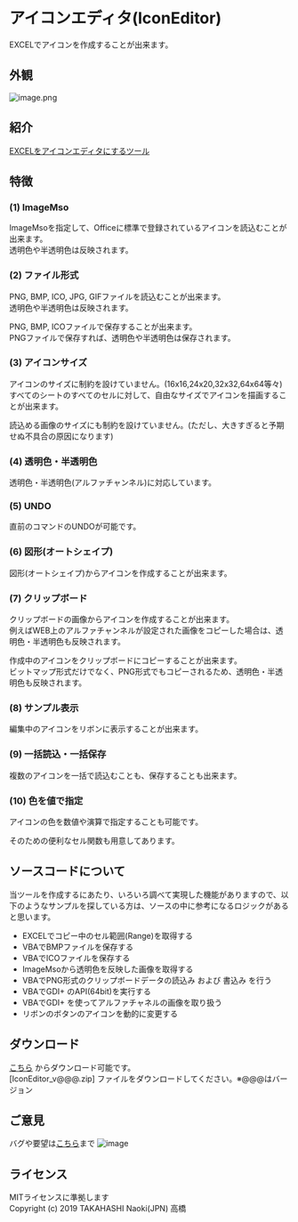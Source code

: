 # アイコンエディタ(IconEditor)
EXCELでアイコンを作成することが出来ます。

## 外観

![image.png](https://qiita-image-store.s3.ap-northeast-1.amazonaws.com/0/411106/56939e83-c86c-7198-b4d2-595fbf48c4f1.png)


## 紹介

[EXCELをアイコンエディタにするツール](https://qiita.com/takahasinaoki/items/f3f49ac12df0634268a6)


## 特徴

### (1) ImageMso

ImageMsoを指定して、Officeに標準で登録されているアイコンを読込むことが出来ます。<br>
透明色や半透明色は反映されます。



### (2) ファイル形式

PNG, BMP, ICO, JPG, GIFファイルを読込むことが出来ます。<br>	
透明色や半透明色は反映されます。

PNG, BMP, ICOファイルで保存することが出来ます。<br>
PNGファイルで保存すれば、透明色や半透明色は保存されます。



### (3) アイコンサイズ

アイコンのサイズに制約を設けていません。(16x16,24x20,32x32,64x64等々)<br>
すべてのシートのすべてのセルに対して、自由なサイズでアイコンを描画することが出来ます。

読込める画像のサイズにも制約を設けていません。(ただし、大きすぎると予期せぬ不具合の原因になります)		



### (4) 透明色・半透明色

透明色・半透明色(アルファチャンネル)に対応しています。



### (5) UNDO

直前のコマンドのUNDOが可能です。



### (6) 図形(オートシェイプ)

図形(オートシェイプ)からアイコンを作成することが出来ます。



### (7) クリップボード

クリップボードの画像からアイコンを作成することが出来ます。<br>
例えばWEB上のアルファチャンネルが設定された画像をコピーした場合は、透明色・半透明色も反映されます。

作成中のアイコンをクリップボードにコピーすることが出来ます。<br>
ビットマップ形式だけでなく、PNG形式でもコピーされるため、透明色・半透明色も反映されます。



### (8) サンプル表示

編集中のアイコンをリボンに表示することが出来ます。



### (9) 一括読込・一括保存

複数のアイコンを一括で読込むことも、保存することも出来ます。



### (10) 色を値で指定

アイコンの色を数値や演算で指定することも可能です。

そのための便利なセル関数も用意してあります。



## ソースコードについて
当ツールを作成するにあたり、いろいろ調べて実現した機能がありますので、以下のようなサンプルを探している方は、ソースの中に参考になるロジックがあると思います。

- EXCELでコピー中のセル範囲(Range)を取得する
- VBAでBMPファイルを保存する
- VBAでICOファイルを保存する
- ImageMsoから透明色を反映した画像を取得する
- VBAでPNG形式のクリップボードデータの読込み および 書込み を行う
- VBAでGDI+ のAPI(64bit)を実行する
- VBAでGDI+ を使ってアルファチャネルの画像を取り扱う
- リボンのボタンのアイコンを動的に変更する

## ダウンロード
 [こちら](https://github.com/takanaweb5/IconEditor/releases) からダウンロード可能です。<br>
 [IconEditor_v@@@.zip] ファイルをダウンロードしてください。※@@@はバージョン



## ご意見
バグや要望は[こちら](https://github.com/takanaweb5/IconEditor/issues)まで
![image](https://user-images.githubusercontent.com/50874513/85219654-b3465a80-b3e0-11ea-937e-89708e6af1b8.png)

## ライセンス
MITライセンスに準拠します<br>
Copyright (c) 2019 TAKAHASHI Naoki(JPN) 高橋
